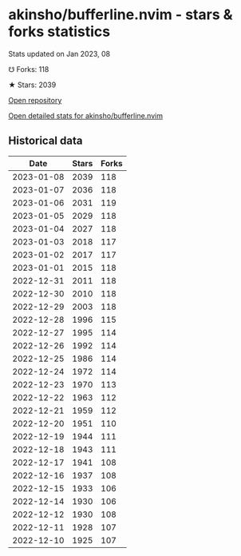 # akinsho/bufferline.nvim - stars & forks statistics

Stats updated on Jan 2023, 08

☋ Forks: 118

★ Stars: 2039

[Open repository](https://github.com/akinsho/bufferline.nvim)

[Open detailed stats for akinsho/bufferline.nvim](https://reviewgithub.com/rep/akinsho/bufferline.nvim)

## Historical data
| Date | Stars | Forks |
|------|-------|-------|
| 2023-01-08 | 2039 | 118 | 
| 2023-01-07 | 2036 | 118 | 
| 2023-01-06 | 2031 | 119 | 
| 2023-01-05 | 2029 | 118 | 
| 2023-01-04 | 2027 | 118 | 
| 2023-01-03 | 2018 | 117 | 
| 2023-01-02 | 2017 | 117 | 
| 2023-01-01 | 2015 | 118 | 
| 2022-12-31 | 2011 | 118 | 
| 2022-12-30 | 2010 | 118 | 
| 2022-12-29 | 2003 | 118 | 
| 2022-12-28 | 1996 | 115 | 
| 2022-12-27 | 1995 | 114 | 
| 2022-12-26 | 1992 | 114 | 
| 2022-12-25 | 1986 | 114 | 
| 2022-12-24 | 1972 | 114 | 
| 2022-12-23 | 1970 | 113 | 
| 2022-12-22 | 1963 | 112 | 
| 2022-12-21 | 1959 | 112 | 
| 2022-12-20 | 1951 | 110 | 
| 2022-12-19 | 1944 | 111 | 
| 2022-12-18 | 1943 | 111 | 
| 2022-12-17 | 1941 | 108 | 
| 2022-12-16 | 1937 | 108 | 
| 2022-12-15 | 1933 | 106 | 
| 2022-12-14 | 1930 | 106 | 
| 2022-12-12 | 1930 | 108 | 
| 2022-12-11 | 1928 | 107 | 
| 2022-12-10 | 1925 | 107 | 

